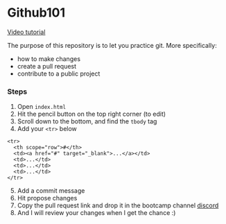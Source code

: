 # Github101

[Video tutorial](https://www.youtube.com/watch?v=DzVRC2QGUa8)

The purpose of this repository is to let you practice git. More specifically:
- how to make changes
- create a pull request
- contribute to a public project

### Steps

1. Open `index.html`
2. Hit the pencil button on the top right corner (to edit)
3. Scroll down to the bottom, and find the `tbody` tag
4. Add your `<tr>` below
```
<tr>
  <th scope="row">#</th>
  <td><a href="#" target="_blank">...</a></td>
  <td>...</td>
  <td>...</td>
  <td>...</td>
</tr>
```
5. Add a commit message
6. Hit propose changes
7. Copy the pull request link and drop it in the bootcamp channel [discord](https://beacons.ai/codewithvincent)
8. And I will review your changes when I get the chance :)
